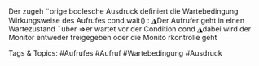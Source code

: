 Der zugeh ¨orige boolesche Ausdruck deﬁniert die Wartebedingung
Wirkungsweise des Aufrufes cond.wait() :
◮Der Aufrufer geht in einen Wartezustand ¨uber
⇒er wartet vor der Condition cond
◮dabei wird der Monitor entweder freigegeben oder die Monito rkontrolle geht

   Tags & Topics:
   #Aufrufes
   #Aufruf
   #Wartebedingung
   #Ausdruck